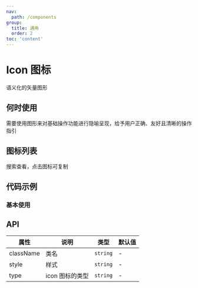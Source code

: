 ```yaml
---
nav:
  path: /components
group:
  title: 通用
  order: 2
toc: 'content'
---
```


# Icon 图标
语义化的矢量图形
## 何时使用
需要使用图形来对基础操作功能进行隐喻呈现，给予用户正确、友好且清晰的操作指引

## 图标列表
搜索查看，点击图标可复制
<Icon />

## 代码示例
### 基本使用
<code src='pages/Icon/index'></code>


## API
| 属性 | 说明 | 类型 | 默认值 |
| -----|-----|-----|-----|
| className | 类名 | `string` | - |
| style | 样式 | `string` | - |
| type | icon 图标的类型 | `string` | - |
